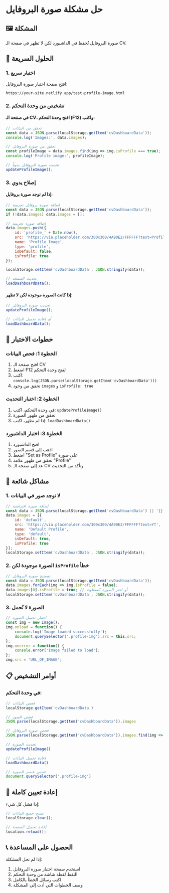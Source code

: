 # حل مشكلة صورة البروفايل

## 🖼️ المشكلة
صورة البروفايل تُحفظ في الداشبورد لكن لا تظهر في صفحة الـ CV.

## 🔧 الحلول السريعة

### 1. اختبار سريع
افتح صفحة اختبار صورة البروفايل:
```
https://your-site.netlify.app/test-profile-image.html
```

### 2. تشخيص من وحدة التحكم

#### في صفحة الـ CV، افتح وحدة التحكم (F12) واكتب:

```javascript
// تحقق من البيانات
const data = JSON.parse(localStorage.getItem('cvDashboardData'));
console.log('Images:', data.images);

// تحقق من صورة البروفايل
const profileImage = data.images.find(img => img.isProfile === true);
console.log('Profile image:', profileImage);

// تحديث صورة البروفايل يدوياً
updateProfileImage();
```

### 3. إصلاح يدوي

#### إذا لم توجد صورة بروفايل:
```javascript
// إضافة صورة بروفايل تجريبية
const data = JSON.parse(localStorage.getItem('cvDashboardData'));
if (!data.images) data.images = [];

// إضافة صورة تجريبية
data.images.push({
    id: 'profile_' + Date.now(),
    src: 'https://via.placeholder.com/300x300/4A90E2/FFFFFF?text=Profile',
    name: 'Profile Image',
    type: 'profile',
    isDefault: false,
    isProfile: true
});

localStorage.setItem('cvDashboardData', JSON.stringify(data));

// تحديث الصفحة
loadDashboardData();
```

#### إذا كانت الصورة موجودة لكن لا تظهر:
```javascript
// تحديث صورة البروفايل
updateProfileImage();

// أو إعادة تحميل البيانات
loadDashboardData();
```

## 🧪 خطوات الاختبار

### الخطوة 1: فحص البيانات
1. افتح صفحة الـ CV
2. اضغط F12 لفتح وحدة التحكم
3. اكتب: `console.log(JSON.parse(localStorage.getItem('cvDashboardData')))`
4. تحقق من وجود `images` و `isProfile: true`

### الخطوة 2: اختبار التحديث
1. في وحدة التحكم، اكتب: `updateProfileImage()`
2. تحقق من ظهور الصورة
3. إذا لم تظهر، اكتب: `loadDashboardData()`

### الخطوة 3: اختبار الداشبورد
1. افتح الداشبورد
2. اذهب إلى قسم الصور
3. اضغط "Set as Profile" على صورة
4. تحقق من ظهور علامة "Profile"
5. عد إلى صفحة الـ CV وتأكد من التحديث

## 🚨 مشاكل شائعة

### 1. لا توجد صور في البيانات
```javascript
// إضافة صورة افتراضية
const data = JSON.parse(localStorage.getItem('cvDashboardData') || '{}');
data.images = [{
    id: 'default',
    src: 'https://via.placeholder.com/300x300/4A90E2/FFFFFF?text=YT',
    name: 'Default Profile',
    type: 'default',
    isDefault: true,
    isProfile: true
}];
localStorage.setItem('cvDashboardData', JSON.stringify(data));
```

### 2. الصورة موجودة لكن `isProfile` خطأ
```javascript
// تصحيح صورة البروفايل
const data = JSON.parse(localStorage.getItem('cvDashboardData'));
data.images.forEach(img => img.isProfile = false);
data.images[0].isProfile = true; // أو اختر الصورة المطلوبة
localStorage.setItem('cvDashboardData', JSON.stringify(data));
```

### 3. الصورة لا تُحمل
```javascript
// اختبار تحميل الصورة
const img = new Image();
img.onload = function() {
    console.log('Image loaded successfully');
    document.querySelector('.profile-img').src = this.src;
};
img.onerror = function() {
    console.error('Image failed to load');
};
img.src = 'URL_OF_IMAGE';
```

## 📋 أوامر التشخيص

### في وحدة التحكم:

```javascript
// فحص البيانات
localStorage.getItem('cvDashboardData')

// فحص الصور
JSON.parse(localStorage.getItem('cvDashboardData')).images

// فحص صورة البروفايل
JSON.parse(localStorage.getItem('cvDashboardData')).images.find(img => img.isProfile)

// تحديث الصورة
updateProfileImage()

// إعادة تحميل البيانات
loadDashboardData()

// فحص عنصر الصورة
document.querySelector('.profile-img')
```

## 🔄 إعادة تعيين كاملة

إذا فشل كل شيء:

```javascript
// مسح جميع البيانات
localStorage.clear();

// إعادة تحميل الصفحة
location.reload();
```

## 📞 الحصول على المساعدة

إذا لم تحل المشكلة:
1. استخدم صفحة اختبار صورة البروفايل
2. التقط لقطة شاشة من وحدة التحكم
3. اكتب رسائل الخطأ بالكامل
4. وصف الخطوات التي أدت إلى المشكلة